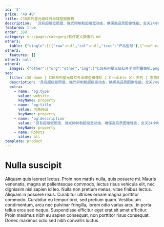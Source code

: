 ```yaml
---
id: '1'
price: '49.40'
title: C30系列星光级红外半球型摄像机
description:  '具有超级低照度、强光抑制和超级宽动态，确保高品质图像性能，全天24小时高清监控。'
featured: true
order: 388
category: src/pages/category/软件定义摄像机.md
other1: 
  table: {"single":[[{"row":null,"col":null,"text":"产品型号"},{"row":null,"col":null,"text":"C3050-I(2.8mm/3.6mm) "},{"row":null,"col":null,"text":"C3050-I-P(2.8mm/3.6mm/6mm) "},{"row":null,"col":null,"text":"C3020-I(2.8mm/3.6mm) "},{"row":null,"col":null,"text":"C3020-I-P(2.8mm/3.6mm/6mm) "}],[{"row":null,"col":null,"text":"图像传感器"},{"row":null,"col":null,"text":"1/2.7\" 500万像素逐行扫描CMOS"},{"row":null,"col":null,"text":"1/2.7\" 500万像素逐行扫描CMOS"},{"row":null,"col":null,"text":"1/2.7\" 200万像素逐行扫描CMOS"},{"row":null,"col":null,"text":"1/2.7\" 200万像素逐行扫描CMOS"}],[{"row":null,"col":null,"text":"最大分辨率"},{"row":null,"col":null,"text":"2560 *1920"},{"row":null,"col":null,"text":"2560 *1920"},{"row":null,"col":null,"text":"1920×1080"},{"row":null,"col":null,"text":"1920×1080"}],[{"row":null,"col":null,"text":"低照度"},{"row":null,"col":null,"text":"支持"},{"row":null,"col":null,"text":"支持"},{"row":null,"col":null,"text":"支持"},{"row":null,"col":null,"text":"支持"}],[{"row":null,"col":null,"text":"镜头焦距"},{"row":null,"col":null,"text":"2.8mm/3.6mm"},{"row":null,"col":null,"text":"2.8mm/3.6mm/6mm"},{"row":null,"col":null,"text":"2.8mm/3.6mm"},{"row":null,"col":null,"text":"2.8mm/3.6mm/6mm"}],[{"row":null,"col":null,"text":"补光方式"},{"row":null,"col":null,"text":"红外"},{"row":null,"col":null,"text":"红外"},{"row":null,"col":null,"text":"隐形红外"},{"row":null,"col":null,"text":"红外"}],[{"row":null,"col":null,"text":"宽动态"},{"row":null,"col":null,"text":"支持"},{"row":null,"col":null,"text":"支持"},{"row":null,"col":null,"text":"支持"},{"row":null,"col":null,"text":"支持"}],[{"row":null,"col":null,"text":"智能分析"},{"row":null,"col":null,"text":"支持"},{"row":null,"col":null,"text":"支持"},{"row":null,"col":null,"text":"支持"},{"row":null,"col":null,"text":"支持"}],[{"row":null,"col":null,"text":"电源"},{"row":null,"col":null,"text":"AC24V，DC12V，PoE(IEEE 802.3at)"},{"row":null,"col":null,"text":"DC12V，PoE(IEEE 802.3af)\n"},{"row":null,"col":null,"text":"DC12V\n"},{"row":null,"col":null,"text":"DC12V，PoE(IEEE 802.3af)\n"}]]}
other2:
  features: []
other3: null
other4:
  images: {"other":{"org":"other","img":["C30系列星光级红外半球型摄像机.png"]}}
seo:
  title: c30-dome | C30系列星光级红外半球型摄像机 | Credible（C）系列 | 态势感知摄像机  | 软件定义摄像机 | 机器视觉
  description: '具有超级低照度、强光抑制和超级宽动态，确保高品质图像性能，全天24小时高清监控。'
  extra:
    - name: 'og:type'
      value: website
      keyName: property
    - name: 'og:title'
      value: 河南网田
      keyName: property
    - name: 'og:description'
      value: '具有超级低照度、强光抑制和超级宽动态，确保高品质图像性能，全天24小时高清监控。'
      keyName: property
    - name: Robots
      value: all
template: product
---
```


# Nulla suscipit

Aliquam quis laoreet lectus. Proin non mattis nulla, quis posuere mi. Mauris venenatis, magna at pellentesque commodo, lectus risus vehicula elit, nec dignissim nisl sapien id leo. Nulla non pretium metus, vitae finibus lectus. Aliquam in posuere risus. Curabitur ultrices ornare magna porttitor commodo. Curabitur eu tempor orci, sed pretium quam. Vestibulum condimentum, arcu nec pulvinar fringilla, lorem odio varius arcu, in porta tellus eros sed neque. Suspendisse efficitur eget erat sit amet efficitur. Proin maximus nibh eu sapien consequat, non porttitor risus consequat. Donec maximus odio sed nibh convallis luctus.